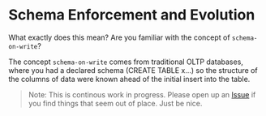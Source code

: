 # Schema Enforcement and Evolution
What exactly does this mean? Are you familiar with the concept of `schema-on-write`?

The concept `schema-on-write` comes from traditional OLTP databases, where you had a declared schema (CREATE TABLE x...) so the structure of the columns of data were known ahead of the initial insert into the table.

> Note: This is continous work in progress. 
> Please open up an [Issue](https://github.com/newfront/hitchhikers_guide_to_deltalake_streaming/issues) if you find things that seem out of place. Just be nice.